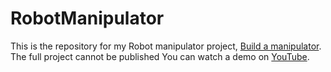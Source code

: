 # RobotManipulator
This is the repository for my Robot manipulator project, [Build a manipulator](). The full project cannot be published
You can watch a demo on [YouTube](https://youtu.be/XxMQMOewvAo).

